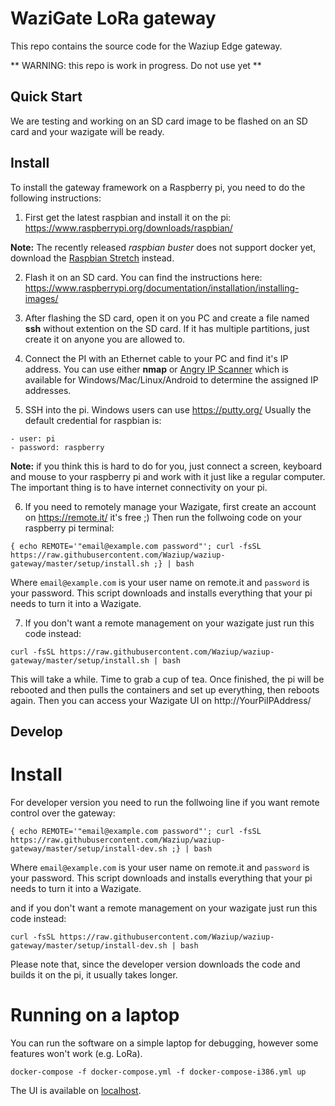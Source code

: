 WaziGate LoRa gateway
=====================

This repo contains the source code for the Waziup Edge gateway.

** WARNING: this repo is work in progress. Do not use yet **

Quick Start
-----------

We are testing and working on an SD card image to be flashed on an SD card and your wazigate will be ready.


Install
-------

To install the gateway framework on a Raspberry pi, you need to do the following instructions:

1. First get the latest raspbian and install it on the pi: https://www.raspberrypi.org/downloads/raspbian/

**Note:** The recently released _raspbian buster_ does not support docker yet, download the [Raspbian Stretch](https://downloads.raspberrypi.org/raspbian_lite/images/raspbian_lite-2019-04-09/2019-04-08-raspbian-stretch-lite.zip) instead.

2. Flash it on an SD card. You can find the instructions here: https://www.raspberrypi.org/documentation/installation/installing-images/

3. After flashing the SD card, open it on you PC and create a file named **ssh** without extention on the SD card. If it has multiple partitions, just create it on anyone you are allowed to.

4. Connect the PI with an Ethernet cable to your PC and find it's IP address. You can use either **nmap** or [Angry IP Scanner](http://angryip.org/) which is available for Windows/Mac/Linux/Android to determine the assigned IP addresses.

5. SSH into the pi. Windows users can use https://putty.org/
Usually the default credential for raspbian is:

```
- user: pi
- password: raspberry
```
**Note:** if you think this is hard to do for you, just connect a screen, keyboard and mouse to your raspberry pi and work with it just like a regular computer. The important thing is to have internet connectivity on your pi.

6. If you need to remotely manage your Wazigate, first create an account on https://remote.it/ it's free ;)
Then run the follwoing code on your raspberry pi terminal:

```
{ echo REMOTE='"email@example.com password"'; curl -fsSL https://raw.githubusercontent.com/Waziup/waziup-gateway/master/setup/install.sh ;} | bash
```
Where `email@example.com` is your user name on remote.it and `password` is your password. This script downloads and installs everything that your pi needs to turn it into a Wazigate.

7. If you don't want a remote management on your wazigate just run this code instead:

```
curl -fsSL https://raw.githubusercontent.com/Waziup/waziup-gateway/master/setup/install.sh | bash
```

This will take a while. Time to grab a cup of tea.
Once finished, the pi will be rebooted and then pulls the containers and set up everything, then reboots again.
Then you can access your Wazigate UI on http://YourPiIPAddress/

Develop
-------

Install
=======

For developer version you need to run the follwoing line if you want remote control over the gateway:

```
{ echo REMOTE='"email@example.com password"'; curl -fsSL https://raw.githubusercontent.com/Waziup/waziup-gateway/master/setup/install-dev.sh ;} | bash
```
Where `email@example.com` is your user name on remote.it and `password` is your password. This script downloads and installs everything that your pi needs to turn it into a Wazigate.

and if you don't want a remote management on your wazigate just run this code instead:

```
curl -fsSL https://raw.githubusercontent.com/Waziup/waziup-gateway/master/setup/install-dev.sh | bash
```

Please note that, since the developer version downloads the code and builds it on the pi, it usually takes longer.


Running on a laptop
===================

You can run the software on a simple laptop for debugging, however some features won't work (e.g. LoRa).
```
docker-compose -f docker-compose.yml -f docker-compose-i386.yml up
```
The UI is available on [localhost](http://localhost).
